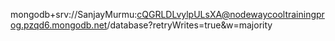 mongodb+srv://SanjayMurmu:cQGRLDLvylpULsXA@nodewaycooltrainingprog.pzqd6.mongodb.net/database?retryWrites=true&w=majority
